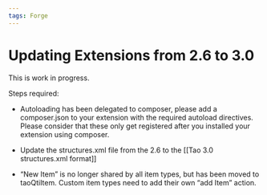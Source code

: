 ```yaml
---
tags: Forge
---
```


Updating Extensions from 2.6 to 3.0
===================================

This is work in progress.

Steps required:

-   Autoloading has been delegated to composer, please add a composer.json to your extension with the required autoload directives. Please consider that these only get registered after you installed your extension using composer.

<!-- -->

-   Update the structures.xml file from the 2.6 to the [[Tao 3.0 structures.xml format]]

<!-- -->

-   “New Item” is no longer shared by all item types, but has been moved to taoQtiItem. Custom item types need to add their own “add Item” action.

